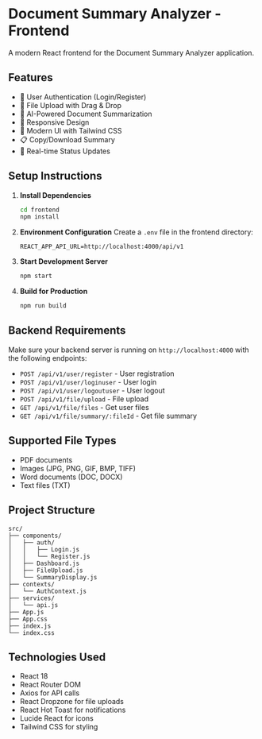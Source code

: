 # Document Summary Analyzer - Frontend

A modern React frontend for the Document Summary Analyzer application.

## Features

- 🔐 User Authentication (Login/Register)
- 📁 File Upload with Drag & Drop
- 🤖 AI-Powered Document Summarization
- 📱 Responsive Design
- 🎨 Modern UI with Tailwind CSS
- 📋 Copy/Download Summary
- 🔄 Real-time Status Updates

## Setup Instructions

1. **Install Dependencies**
   ```bash
   cd frontend
   npm install
   ```

2. **Environment Configuration**
   Create a `.env` file in the frontend directory:
   ```
   REACT_APP_API_URL=http://localhost:4000/api/v1
   ```

3. **Start Development Server**
   ```bash
   npm start
   ```

4. **Build for Production**
   ```bash
   npm run build
   ```

## Backend Requirements

Make sure your backend server is running on `http://localhost:4000` with the following endpoints:

- `POST /api/v1/user/register` - User registration
- `POST /api/v1/user/loginuser` - User login
- `POST /api/v1/user/logoutuser` - User logout
- `POST /api/v1/file/upload` - File upload
- `GET /api/v1/file/files` - Get user files
- `GET /api/v1/file/summary/:fileId` - Get file summary

## Supported File Types

- PDF documents
- Images (JPG, PNG, GIF, BMP, TIFF)
- Word documents (DOC, DOCX)
- Text files (TXT)

## Project Structure

```
src/
├── components/
│   ├── auth/
│   │   ├── Login.js
│   │   └── Register.js
│   ├── Dashboard.js
│   ├── FileUpload.js
│   └── SummaryDisplay.js
├── contexts/
│   └── AuthContext.js
├── services/
│   └── api.js
├── App.js
├── App.css
├── index.js
└── index.css
```

## Technologies Used

- React 18
- React Router DOM
- Axios for API calls
- React Dropzone for file uploads
- React Hot Toast for notifications
- Lucide React for icons
- Tailwind CSS for styling
